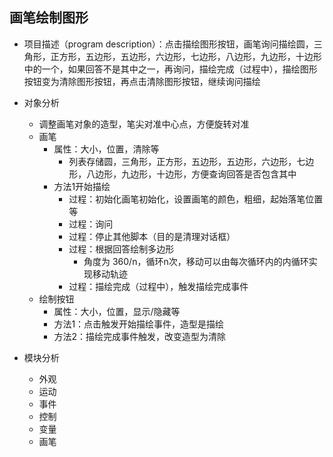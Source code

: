 
## 画笔绘制图形
* 项目描述（program description）：点击描绘图形按钮，画笔询问描绘圆，三角形，正方形，五边形，五边形，六边形，七边形，八边形，九边形，十边形中的一个，如果回答不是其中之一，再询问，描绘完成（过程中），描绘图形按钮变为清除图形按钮，再点击清除图形按钮，继续询问描绘

* 对象分析
    * 调整画笔对象的造型，笔尖对准中心点，方便旋转对准
    * 画笔
        * 属性：大小，位置，清除等
            * 列表存储圆，三角形，正方形，五边形，五边形，六边形，七边形，八边形，九边形，十边形，方便查询回答是否包含其中
        * 方法1开始描绘
            * 过程：初始化画笔初始化，设置画笔的颜色，粗细，起始落笔位置等
            * 过程：询问
            * 过程：停止其他脚本（目的是清理对话框）
            * 过程：根据回答绘制多边形
                * 角度为 360/n，循环n次，移动可以由每次循环内的内循环实现移动轨迹
            * 过程：描绘完成（过程中），触发描绘完成事件
    * 绘制按钮
        * 属性：大小，位置，显示/隐藏等
        * 方法1：点击触发开始描绘事件，造型是描绘
        * 方法2：描绘完成事件触发，改变造型为清除
* 模块分析
    * 外观
    * 运动
    * 事件
    * 控制
    * 变量
    * 画笔